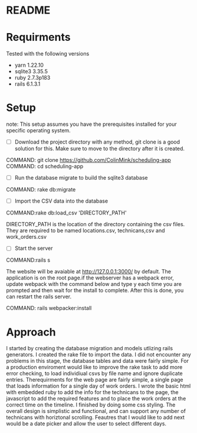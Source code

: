 # README

# Requirments

Tested with the following versions

* yarn 1.22.10
* sqlite3 3.35.5
* ruby 2.7.3p183
* rails 6.1.3.1

# Setup

note: This setup assumes you have the prerequisites installed for your specific operating system.

- [ ] Download the project directory with any method, git clone is a good solution for this. Make sure to move to the directory after it is created.

COMMAND: git clone https://github.com/ColinMink/scheduling-app
COMMAND: cd scheduling-app
- [ ] Run the database migrate to build the sqlite3 database

COMMAND: rake db:migrate

- [ ] Import the CSV data into the database

COMMAND:rake db:load_csv 'DIRECTORY_PATH'

DIRECTORY_PATH is the location of the directory containing the csv files. They are required to be named locations.csv, technicans,csv and work_orders.csv

- [ ] Start the server

COMMAND:rails s

The website will be avaiable at http://127.0.0.1:3000/ by default. The application is on the root page.if the webserver has a webpack error, update webpack with the command below and type y each time you are prompted and then wait for the install to complete. After this is done, you can restart the rails server.

COMMAND: rails webpacker:install

# Approach

I started by creating the database migration and models utlizing rails generators.
I created the rake file to import the data. I did not encounter any problems in this stage, the database tables and data were fairly simple. For a production enviroment would like to improve the rake task to add more error checking, to load individiual csvs by file name and ignore duplicate entries. Therequirments for the web page are fairly simple, a single page that loads information for a single day of work orders. I wrote the basic html with embedded ruby to add the info for the technicans to the page, the javascript to add the required features and to place the work orders at the correct time on the timeline. I finished by doing some css styling. The overall design is simplistic and functional, and can support any number of technicans with horiztonal scrolling. Feautres that I would like to add next would be a date picker and allow the user to select different days.


